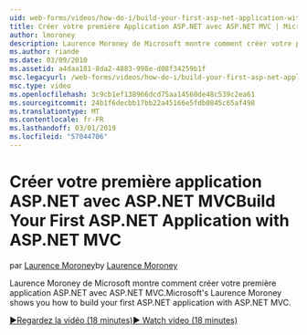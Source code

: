 ```yaml
---
uid: web-forms/videos/how-do-i/build-your-first-asp-net-application-with-asp-net-mvc
title: Créer votre première Application ASP.NET avec ASP.NET MVC | Microsoft Docs
author: lmoroney
description: Laurence Moroney de Microsoft montre comment créer votre première application ASP.NET avec ASP.NET MVC.
ms.author: riande
ms.date: 03/09/2010
ms.assetid: a4daa181-8da2-4883-998e-d08f34259b1f
msc.legacyurl: /web-forms/videos/how-do-i/build-your-first-asp-net-application-with-asp-net-mvc
msc.type: video
ms.openlocfilehash: 3c9cb1ef138966dcd75aa14560de48c539c2ea61
ms.sourcegitcommit: 24b1f6decbb17bb22a45166e5fdb0845c65af498
ms.translationtype: MT
ms.contentlocale: fr-FR
ms.lasthandoff: 03/01/2019
ms.locfileid: "57044706"
---
```

<a name="build-your-first-aspnet-application-with-aspnet-mvc"></a><span data-ttu-id="167ae-103">Créer votre première application ASP.NET avec ASP.NET MVC</span><span class="sxs-lookup"><span data-stu-id="167ae-103">Build Your First ASP.NET Application with ASP.NET MVC</span></span>
====================
<span data-ttu-id="167ae-104">par [Laurence Moroney](https://github.com/lmoroney)</span><span class="sxs-lookup"><span data-stu-id="167ae-104">by [Laurence Moroney](https://github.com/lmoroney)</span></span>

<span data-ttu-id="167ae-105">Laurence Moroney de Microsoft montre comment créer votre première application ASP.NET avec ASP.NET MVC.</span><span class="sxs-lookup"><span data-stu-id="167ae-105">Microsoft's Laurence Moroney shows you how to build your first ASP.NET application with ASP.NET MVC.</span></span>

[<span data-ttu-id="167ae-106">&#9654;Regardez la vidéo (18 minutes)</span><span class="sxs-lookup"><span data-stu-id="167ae-106">&#9654; Watch video (18 minutes)</span></span>](https://channel9.msdn.com/Blogs/ASP-NET-Site-Videos/build-your-first-asp-net-application-with-asp-net-mvc)
